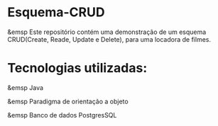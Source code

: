 # Esquema-CRUD
  &emsp Este repositório contém uma demonstração de um esquema CRUD(Create, Reade, Update e Delete), para uma locadora de filmes.

# Tecnologias utilizadas:
  <p>&emsp Java<p>
  <p>&emsp Paradigma de orientação a objeto<p>
  <p>&emsp Banco de dados PostgresSQL<p>
